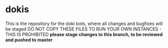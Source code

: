 # dokis
This is the repository for the doki bots, where all changes and bugfixes will be staged
DO NOT COPY THESE FILES TO RUN YOUR OWN INSTANCES - THIS IS PROHIBITED
**please stage changes to this branch, to be reviewed and pushed to master**
